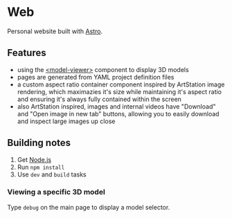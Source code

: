 # Web

Personal website built with [Astro](https://astro.build/).

## Features

- using the [\<model-viewer\>](https://github.com/google/model-viewer/tree/master/packages/model-viewer) component to display 3D models
- pages are generated from YAML project definition files
- a custom aspect ratio container component inspired by ArtStation image rendering, which maximazies it's size while maintaining it's aspect ratio and ensuring it's always fully contained within the screen
- also ArtStation inspired, images and internal videos have "Download" and "Open image in new tab" buttons, allowing you to easily download and inspect large images up close

## Building notes

1. Get [Node.js](https://nodejs.org)
2. Run `npm install`
3. Use `dev` and `build` tasks

### Viewing a specific 3D model

Type `debug` on the main page to display a model selector.
